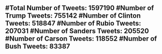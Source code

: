 #Total Number of Tweets: 1597190 
#Number of Trump Tweets: 755142
#Number of Clinton Tweets: 518847
#Number of Rubio Tweets: 207031
#Number of Sanders Tweets: 205520
#Number of Carson Tweets: 118552
#Number of Bush Tweets: 83387
---
